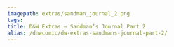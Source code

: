 ```yaml
---
imagepath: extras/sandman_journal_2.png
tags:
title: D&W Extras – Sandman’s Journal Part 2
alias: /dnwcomic/dw-extras-sandmans-journal-part-2/
---
```

